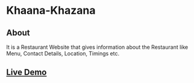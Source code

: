 # Khaana-Khazana

## About
It is a Restaurant Website that gives information about the Restaurant like Menu, Contact Details, Location, Timings etc.

## [Live Demo](https://mahak008.github.io/Khaana-Khazana/)
